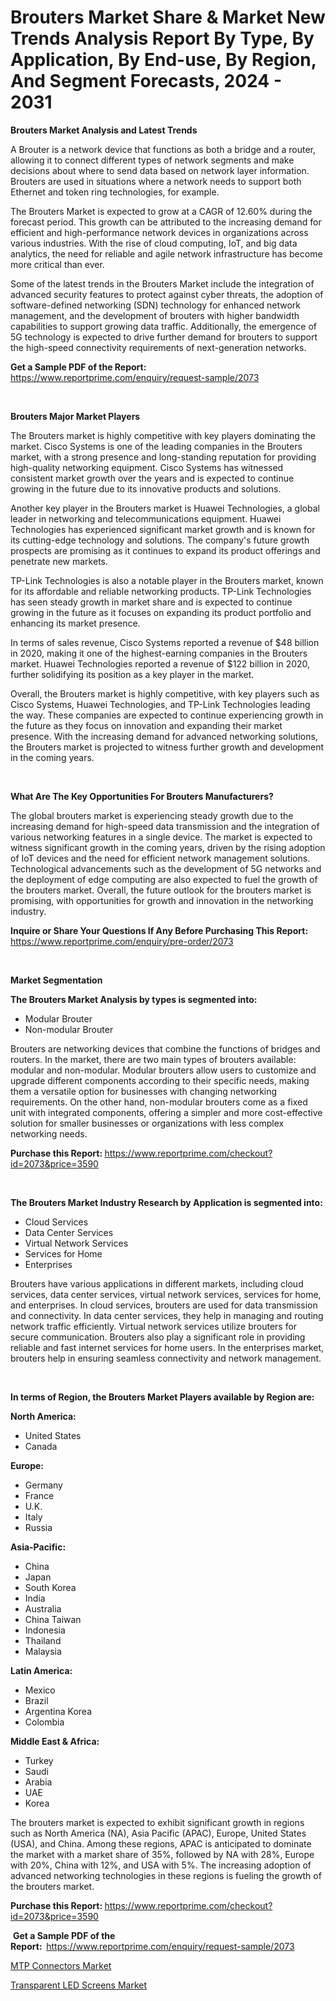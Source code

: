 <p><h1>Brouters Market Share & Market New Trends Analysis Report By Type, By Application, By End-use, By Region, And Segment Forecasts, 2024 - 2031</h1></p><p><strong>Brouters Market Analysis and Latest Trends</strong></p>
<p><p>A Brouter is a network device that functions as both a bridge and a router, allowing it to connect different types of network segments and make decisions about where to send data based on network layer information. Brouters are used in situations where a network needs to support both Ethernet and token ring technologies, for example.</p><p>The Brouters Market is expected to grow at a CAGR of 12.60% during the forecast period. This growth can be attributed to the increasing demand for efficient and high-performance network devices in organizations across various industries. With the rise of cloud computing, IoT, and big data analytics, the need for reliable and agile network infrastructure has become more critical than ever.</p><p>Some of the latest trends in the Brouters Market include the integration of advanced security features to protect against cyber threats, the adoption of software-defined networking (SDN) technology for enhanced network management, and the development of brouters with higher bandwidth capabilities to support growing data traffic. Additionally, the emergence of 5G technology is expected to drive further demand for brouters to support the high-speed connectivity requirements of next-generation networks.</p></p>
<p><strong>Get a Sample PDF of the Report:&nbsp;</strong> <a href="https://www.reportprime.com/enquiry/request-sample/2073">https://www.reportprime.com/enquiry/request-sample/2073</a></p>
<p>&nbsp;</p>
<p><strong>Brouters Major Market Players</strong></p>
<p><p>The Brouters market is highly competitive with key players dominating the market. Cisco Systems is one of the leading companies in the Brouters market, with a strong presence and long-standing reputation for providing high-quality networking equipment. Cisco Systems has witnessed consistent market growth over the years and is expected to continue growing in the future due to its innovative products and solutions.</p><p>Another key player in the Brouters market is Huawei Technologies, a global leader in networking and telecommunications equipment. Huawei Technologies has experienced significant market growth and is known for its cutting-edge technology and solutions. The company's future growth prospects are promising as it continues to expand its product offerings and penetrate new markets.</p><p>TP-Link Technologies is also a notable player in the Brouters market, known for its affordable and reliable networking products. TP-Link Technologies has seen steady growth in market share and is expected to continue growing in the future as it focuses on expanding its product portfolio and enhancing its market presence.</p><p>In terms of sales revenue, Cisco Systems reported a revenue of $48 billion in 2020, making it one of the highest-earning companies in the Brouters market. Huawei Technologies reported a revenue of $122 billion in 2020, further solidifying its position as a key player in the market.</p><p>Overall, the Brouters market is highly competitive, with key players such as Cisco Systems, Huawei Technologies, and TP-Link Technologies leading the way. These companies are expected to continue experiencing growth in the future as they focus on innovation and expanding their market presence. With the increasing demand for advanced networking solutions, the Brouters market is projected to witness further growth and development in the coming years.</p></p>
<p>&nbsp;</p>
<p><strong>What Are The Key Opportunities For Brouters Manufacturers?</strong></p>
<p><p>The global brouters market is experiencing steady growth due to the increasing demand for high-speed data transmission and the integration of various networking features in a single device. The market is expected to witness significant growth in the coming years, driven by the rising adoption of IoT devices and the need for efficient network management solutions. Technological advancements such as the development of 5G networks and the deployment of edge computing are also expected to fuel the growth of the brouters market. Overall, the future outlook for the brouters market is promising, with opportunities for growth and innovation in the networking industry.</p></p>
<p><strong>Inquire or Share Your Questions If Any Before Purchasing This Report:</strong> <a href="https://www.reportprime.com/enquiry/pre-order/2073">https://www.reportprime.com/enquiry/pre-order/2073</a></p>
<p>&nbsp;</p>
<p><strong>Market Segmentation</strong></p>
<p><strong>The Brouters Market Analysis by types is segmented into:</strong></p>
<p><ul><li>Modular Brouter</li><li>Non-modular Brouter</li></ul></p>
<p><p>Brouters are networking devices that combine the functions of bridges and routers. In the market, there are two main types of brouters available: modular and non-modular. Modular brouters allow users to customize and upgrade different components according to their specific needs, making them a versatile option for businesses with changing networking requirements. On the other hand, non-modular brouters come as a fixed unit with integrated components, offering a simpler and more cost-effective solution for smaller businesses or organizations with less complex networking needs.</p></p>
<p><strong>Purchase this Report:&nbsp;</strong><a href="https://www.reportprime.com/checkout?id=2073&price=3590">https://www.reportprime.com/checkout?id=2073&price=3590</a></p>
<p>&nbsp;</p>
<p><strong>The Brouters Market Industry Research by Application is segmented into:</strong></p>
<p><ul><li>Cloud Services</li><li>Data Center Services</li><li>Virtual Network Services</li><li>Services for Home</li><li>Enterprises</li></ul></p>
<p><p>Brouters have various applications in different markets, including cloud services, data center services, virtual network services, services for home, and enterprises. In cloud services, brouters are used for data transmission and connectivity. In data center services, they help in managing and routing network traffic efficiently. Virtual network services utilize brouters for secure communication. Brouters also play a significant role in providing reliable and fast internet services for home users. In the enterprises market, brouters help in ensuring seamless connectivity and network management.</p></p>
<p>&nbsp;</p>
<p><strong>In terms of Region, the Brouters Market Players available by Region are:</strong></p>
<p>
    <p> <strong> North America: </strong>
        <ul>
            <li>United States</li>
            <li>Canada</li>
        </ul>
        </p> 
    <p> <strong> Europe: </strong>
        <ul>
            <li>Germany</li>
            <li>France</li>
            <li>U.K.</li>
            <li>Italy</li>
            <li>Russia</li>
        </ul>
        </p> 
    <p> <strong> Asia-Pacific: </strong>
        <ul>
            <li>China</li>
            <li>Japan</li>
            <li>South Korea</li>
            <li>India</li>
            <li>Australia</li>
            <li>China Taiwan</li>
            <li>Indonesia</li>
            <li>Thailand</li>
            <li>Malaysia</li>
        </ul>
        </p> 
    <p> <strong> Latin America: </strong>
        <ul>
            <li>Mexico</li>
            <li>Brazil</li>
            <li>Argentina Korea</li>
            <li>Colombia</li>
        </ul>
        </p> 
    <p> <strong> Middle East & Africa: </strong>
        <ul>
            <li>Turkey</li>
            <li>Saudi</li>
            <li>Arabia</li>
            <li>UAE</li>
            <li>Korea</li>
        </ul>
    </p>
    </p>
<p><p>The brouters market is expected to exhibit significant growth in regions such as North America (NA), Asia Pacific (APAC), Europe, United States (USA), and China. Among these regions, APAC is anticipated to dominate the market with a market share of 35%, followed by NA with 28%, Europe with 20%, China with 12%, and USA with 5%. The increasing adoption of advanced networking technologies in these regions is fueling the growth of the brouters market.</p></p>
<p><strong>Purchase this Report: </strong><a href="https://www.reportprime.com/checkout?id=2073&price=3590">https://www.reportprime.com/checkout?id=2073&price=3590</a></p>
<p>&nbsp;<strong>Get a Sample PDF of the Report:&nbsp;&nbsp;</strong><a href="https://www.reportprime.com/enquiry/request-sample/2073">https://www.reportprime.com/enquiry/request-sample/2073</a></p>
<p><strong></strong></p>
<p><p><a href="https://github.com/lataunyatinikmelvin59ilbd0dv/Market-Research-Report-List-1/blob/main/mtp-connectors-market.md">MTP Connectors Market</a></p><p><a href="https://github.com/pgtimber/Market-Research-Report-List-2/blob/main/transparent-led-screens-market.md">Transparent LED Screens Market</a></p></p>